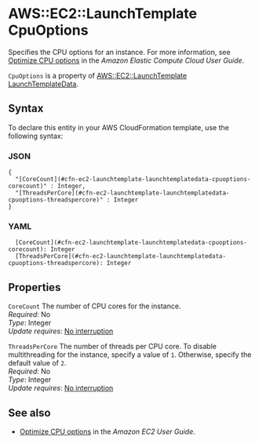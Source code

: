 # AWS::EC2::LaunchTemplate CpuOptions<a name="aws-properties-ec2-launchtemplate-launchtemplatedata-cpuoptions"></a>

Specifies the CPU options for an instance\. For more information, see [Optimize CPU options](https://docs.aws.amazon.com/AWSEC2/latest/UserGuide/instance-optimize-cpu.html) in the _Amazon Elastic Compute Cloud User Guide_\.

`CpuOptions` is a property of [AWS::EC2::LaunchTemplate LaunchTemplateData](https://docs.aws.amazon.com/AWSCloudFormation/latest/UserGuide/aws-properties-ec2-launchtemplate-launchtemplatedata.html)\.

## Syntax<a name="aws-properties-ec2-launchtemplate-launchtemplatedata-cpuoptions-syntax"></a>

To declare this entity in your AWS CloudFormation template, use the following syntax:

### JSON<a name="aws-properties-ec2-launchtemplate-launchtemplatedata-cpuoptions-syntax.json"></a>

```
{
  "[CoreCount](#cfn-ec2-launchtemplate-launchtemplatedata-cpuoptions-corecount)" : Integer,
  "[ThreadsPerCore](#cfn-ec2-launchtemplate-launchtemplatedata-cpuoptions-threadspercore)" : Integer
}
```

### YAML<a name="aws-properties-ec2-launchtemplate-launchtemplatedata-cpuoptions-syntax.yaml"></a>

```
  [CoreCount](#cfn-ec2-launchtemplate-launchtemplatedata-cpuoptions-corecount): Integer
  [ThreadsPerCore](#cfn-ec2-launchtemplate-launchtemplatedata-cpuoptions-threadspercore): Integer
```

## Properties<a name="aws-properties-ec2-launchtemplate-launchtemplatedata-cpuoptions-properties"></a>

`CoreCount` <a name="cfn-ec2-launchtemplate-launchtemplatedata-cpuoptions-corecount"></a>
The number of CPU cores for the instance\.  
_Required_: No  
_Type_: Integer  
_Update requires_: [No interruption](https://docs.aws.amazon.com/AWSCloudFormation/latest/UserGuide/using-cfn-updating-stacks-update-behaviors.html#update-no-interrupt)

`ThreadsPerCore` <a name="cfn-ec2-launchtemplate-launchtemplatedata-cpuoptions-threadspercore"></a>
The number of threads per CPU core\. To disable multithreading for the instance, specify a value of `1`\. Otherwise, specify the default value of `2`\.  
_Required_: No  
_Type_: Integer  
_Update requires_: [No interruption](https://docs.aws.amazon.com/AWSCloudFormation/latest/UserGuide/using-cfn-updating-stacks-update-behaviors.html#update-no-interrupt)

## See also<a name="aws-properties-ec2-launchtemplate-launchtemplatedata-cpuoptions--seealso"></a>

- [Optimize CPU options](https://docs.aws.amazon.com/AWSEC2/latest/UserGuide/instance-optimize-cpu.html) in the _Amazon EC2 User Guide_\.
